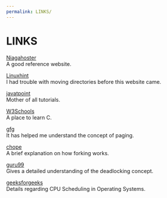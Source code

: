```yaml
---
permalink: LINKS/
---
```

[Linuxhint]: https://linuxhint.com/move-file-directory-linux/
[Niagahoster]: https://www.niagahoster.co.id/blog/git-tutorial-dasar/
[javatpoint]: https://www.javatpoint.com/linux-tutorial
[W3Schools]: https://www.w3schools.com/c/index.php
[gfg]: https://www.geeksforgeeks.org/paging-in-operating-system/
[chope]: https://www.geeksforgeeks.org/fork-system-call/
[guru99]: https://www.guru99.com/deadlock-in-operating-system.html
[geeksforgeeks]: https://www.geeksforgeeks.org/cpu-scheduling-in-operating-systems/

# LINKS

[Niagahoster] <br>
A good reference website.

[Linuxhint]<br>
I had trouble with moving directories before this website came.

[javatpoint] <br>
Mother of all tutorials.

[W3Schools] <br>
A place to learn C.

[gfg] <br>
It has helped me understand the concept of paging.

[chope] <br>
A brief explanation on how forking works.

[guru99] <br>
Gives a detailed understanding of the deadlocking concept.

[geeksforgeeks] <br>
Details regarding CPU Scheduling in Operating Systems.
